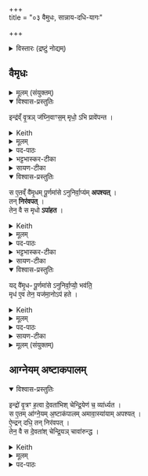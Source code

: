 +++  
title = "०३ वैमुधः, सान्नाय-दधि-यागः"

+++


<details><summary>विस्तारः (द्रष्टुं नोद्यम्)</summary>

पौर्णमासे अनुनिर्वाप्यो वैमृधपुरोडाशः, अमावास्यायां सान्नाय्यदधियागश्च

प्रजापतिऋषिः ।  
</details>

## वैमृधः  
<details><summary>मूलम् (संयुक्तम्)</summary>

इन्द्र॑व्ँवृ॒त्रञ्ज॑घ्नि॒वाꣳस॒म्मृधो॒ऽभि प्रावे॑पन्त॒ स  ए॒तव्ँवै॑मृ॒धम्पू॒णमा॑सेऽनुनिर्वा॒प्य॑मपश्य॒त्तन्निर॑वप॒त्तेन॒ वै स मृधोऽपा॑हत॒ यद्वै॑मृ॒धᳶ  पू॒र्णमा॑सेऽनुनिर्वा॒प्यो॑ भव॑ति॒ मृध॑ ए॒व तेन॒ यज॑मा॒नोऽप॑ हतः  
</details>


<details open><summary>विश्वास-प्रस्तुतिः</summary>

इन्द्र॑व्ँ वृ॒त्रञ् ज॑घ्नि॒वाꣳस॒म् मृधो॒ ऽभि प्रावे॑पन्त ।  
</details>

<details><summary>Keith</summary>

When Indra had slain Vrtra, his enemies threatened him.  
</details>


<details><summary>मूलम्</summary>

इन्द्र॑व्ँवृ॒त्रञ्ज॑घ्नि॒वाꣳस॒म्मृधो॒ऽभि प्रावे॑पन्त ।  
</details>

<details><summary>पद-पाठः</summary>

इन्द्र॑म् । वृ॒त्रम् । ज॒घ्नि॒वाꣳस॑म् । मृधः॑ । अ॒भि । प्रेति॑ । अ॒वे॒प॒न्त॒ ।  
सः । ए॒तम् । वै॒मृ॒धम् । पू॒र्णमा॑स॒ इति॑ पू॒र्ण-मा॒से॒ । अ॒नु॒नि॒र्वा॒प्य॑मित्य॑नु-नि॒र्वा॒प्य॑म् । अ॒प॒श्य॒त् ।  
</details>

<details><summary>भट्टभास्कर-टीका</summary>

1इन्द्रं वृत्रमित्यादि ॥ वैमृधस्यैकादशकपालस्य विधिः । वृत्रं हतवन्तमिन्द्रं मृधस्सङ्ग्रामाभिमुख्येन आगत्य प्रकर्षेणावेपयन् ।  
</details>

<details><summary>सायण-टीका</summary>

तत्र प्रथमं तावत्पौर्णमास्याममुनिर्वाप्यं वैमृधं विधित्सुः प्रस्तौति-  **इन्द्रं वृत्रमिति।** अथ य इन्द्रो वृत्र हतवांस्तमिन्द्रं मृधो वृत्रपक्षपातिनो वैरिणोऽभितः समागत्य प्रकर्षेण भयमुत्पाद्याकम्पयन्त।  
</details>

<details open><summary>विश्वास-प्रस्तुतिः</summary>

स ए॒तव्ँ वै॑मृ॒धम् पू॒र्णमा॑से ऽनुनिर्वा॒प्य॑म् **अपश्यत्** ।  
तन् **निर॑वपत्** ।  
तेन॒ वै स मृधो **ऽपा॑हत** ।  
</details>

<details><summary>Keith</summary>

He saw this enemy-dispelling (oblation) to be offered subsequently at the full moon. He offered it, and with it drove away his enemies.  
</details>


<details><summary>मूलम्</summary>

स ए॒तव्ँवै॑मृ॒धम्पू॒णमा॑सेऽनुनिर्वा॒प्य॑मपश्यत् ।  
तन्निर॑वपत् ।  
तेन॒ वै स मृधोऽपा॑हत ।  
</details>

<details><summary>पद-पाठः</summary>

सः । ए॒तम् । वै॒मृ॒धम् । पू॒र्णमा॑स॒ इति॑ पू॒र्ण-मा॒से॒ । अ॒नु॒नि॒र्वा॒प्य॑मित्य॑नु-नि॒र्वा॒प्य॑म् । अ॒प॒श्य॒त् ।  
तम् । निरिति॑ । अ॒व॒प॒त् ।  
तेन॑ । वै । सः । मृधः॑ । अपेति॑ । अ॒ह॒त॒ ।  
</details>

<details><summary>भट्टभास्कर-टीका</summary>

स एतमित्यादि । विमृदिन्द्रः तस्येदं कर्म **वैमृधं** प्रधानानन्तरं अनुनिर्वाप्यम् । गतमन्यत् ॥  
</details>

<details><summary>सायण-टीका</summary>

विनाशिता मृधो वैरिणो येन देवेनासौ **विमृत्।** स देवा यस्यैकादशकपालस्य पुरोडाशस्य सोऽयं **वैमृधः**। तं पुरोडाशं पूर्णमासयागेऽनुनिर्वाप्यं प्रधानकर्मणः पश्चान्निर्वापयोग्यमपश्यत्।  
</details>

<details open><summary>विश्वास-प्रस्तुतिः</summary>

यद् वै॑मृ॒धᳶ पू॒र्णमा॑से ऽनुनिर्वा॒प्यो॒॑ भव॑ति॒  
मृध॑ ए॒व तेन॒ यज॑मा॒नोऽप॑ हते ।  
</details>

<details><summary>Keith</summary>

In that the enemy-dispelling (oblation) is to be offered subsequently at the full moon, the sacrificer by it drives away his enemies.  
</details>


<details><summary>मूलम्</summary>

यद् वै॑मृ॒धᳶ पू॒र्णमा॑से ऽनुनिर्वा॒प्यो॑ भव॑ति ।  
मृध॑ ए॒व तेन॒ यज॑मा॒नोऽप॑ हते ।  
</details>

<details><summary>पद-पाठः</summary>

यत् । वै॒मृ॒धः । पू॒र्णमा॑स॒ इति॑ पू॒र्ण-मा॒से॒ । अ॒नु॒नि॒र्वा॒प्य॑ इत्य॑नु-नि॒र्वा॒प्यः॑ । भव॑ति ।  
मृधः॑ । ए॒व । तेन॑ । यज॑मानः । अपेति॑ । ह॒ते॒ ।  
</details>
<details><summary>सायण-टीका</summary>

अथ विधत्ते- **यद्वैमृध इति।**  
</details>

<details><summary>मूलम् (संयुक्तम्)</summary>

इन्द्रो॑ वृ॒त्रꣳ ह॒त्वा दे॒वता॑भिश्चेन्द्रि॒येण॑ च॒ व्या॑र्ध्यत॒ स ए॒तमा॑ग्ने॒यम॒ष्टाक॑पालममावा॒स्या॑यामपश्यदै॒न्द्रन्दधि॑ [15]  तन्निर॑वप॒त्तेन॒ वै स दे॒वता॑श्चेन्द्रि॒यञ्चावा॑रुन्द्ध॒ यदा॑ग्ने॒यो॑ऽष्टाक॑पालोऽमावा॒स्या॑या॒म्भव॑त्यै॒न्द्रन्दधि॑ दे॒वता॑श्चै॒व तेने॑न्द्रि॒यञ्च॒ यज॑मा॒नोऽव॑ रुन्द्धे  
</details>

## आग्नेयम् अष्टाकपालम्

<details open><summary>विश्वास-प्रस्तुतिः</summary>

इन्द्रो॑ वृ॒त्रꣳ ह॒त्वा दे॒वता॑भिश् चेन्द्रि॒येण॑ च॒ व्या॑र्ध्यत ।  
स ए॒तम् आ॑ग्ने॒यम् अ॒ष्टाक॑पालम् अमावा॒स्या॑याम् अपश्यत्  ।  
ऐ॒न्द्रन् दधि॒ तन् निर॑वपत् ।  
तेन॒ वै स दे॒वता॑श् चेन्द्रि॒यञ् चावा॑रुन्द्ध ।  
</details>

<details><summary>Keith</summary>

Indra, having slain Vrtra, lost the gods and his power. He saw the (offering) to Agni on eight potsherds at the new moon, and the curds for Indra [1]. He offered it, and by it he won the gods and his power.  
</details>


<details><summary>मूलम्</summary>

इन्द्रो॑ वृ॒त्रꣳ ह॒त्वा दे॒वता॑भिश्चेन्द्रि॒येण॑ च॒ व्या॑र्ध्यत ।  
स ए॒तमा॑ग्ने॒यम॒ष्टाक॑पालममावा॒स्या॑यामपश्यत्  ।  
ऐ॒न्द्रन्दधि॒  ।  
तन्निर॑वपत् ।  
तेन॒ वै स दे॒वता॑श्चेन्द्रि॒यञ्चावा॑रुन्द्ध ।  
</details>

<details><summary>पद-पाठः</summary>

इन्द्रः॑ । वृ॒त्रम् । ह॒त्वा । दे॒वता॑भिः । च॒ । इ॒न्द्रि॒येण॑ । च॒ । वीति॑ । आ॒र्ध्य॒त॒ ।  
सः । ए॒तम् । आ॒ग्ने॒यम् । अ॒ष्टाक॑पाल॒मित्य॒ष्टा-क॒पा॒ल॒म् । अ॒मा॒वा॒स्या॑या॒मित्य॑मा-वा॒स्या॑याम् । अ॒प॒श्य॒त् ।  
ऐ॒न्द्रम् । दधि॑ ।  
तम् । निरिति॑ । अ॒व॒प॒त् ।  
तेन॑ । वै । सः । दे॒वताः॑ । च॒ । इ॒न्द्रि॒यम् । च॒ । अवेति॑ । अ॒रु॒न्द्ध॒ ।

<details><summary>भट्टभास्कर-टीका</summary>

2इन्द्रो वृत्रं हत्येत्यादि ॥ ऐन्द्राग्नस्य विधिः, ऐन्द्रस्य च दध्नः ॥  
</details>

<details><summary>सायण-टीका</summary>

अथ सांनाय्यनामकमैन्द्रं दधि विधातुं प्रस्तौति-  **इन्द्रो वृत्रमिति।** इन्द्रो वृत्रवधेन भीतो दूरे पलायमानः स्वकीयाभिर्देवताभिश्च स्वकीयेन सामर्थ्येन च **व्यृद्धो** वियुक्तोऽभूत्।  
</details>

<details open><summary>विश्वास-प्रस्तुतिः</summary>

यद् आ॑ग्ने॒यो॒॑ ऽष्टाक॑पालो ऽमावा॒स्या॑या॒म् भव॑त्य् ऐ॒न्द्रन् दधि॑,  
दे॒वता॑श् चै॒व तेने॑न्द्रि॒यञ् च॒ यज॑मा॒नोऽव॑ रुन्द्धे ।  
</details>

<details><summary>Keith</summary>

In that at the new moon there is (an offering) to Agni on eight potsherds, and curds for Indra, the sacrificer wins by it the gods and power.  
</details>


<details><summary>मूलम्</summary>

यदा॑ग्ने॒यो॑ऽष्टाक॑पालोऽमावा॒स्या॑या॒म्भव॑ति ।  
ऐ॒न्द्रन्दधि॑ दे॒वता॑श्चै॒व तेने॑न्द्रि॒यञ्च॒ यज॑मा॒नोऽव॑ रुन्द्धे ।

</details>


<details><summary>पद-पाठः</summary>
यत् । आ॒ग्ने॒यः । अ॒ष्टाक॑पाल॒ इत्य॒ष्टा-क॒पा॒लः॒ । अ॒मा॒वा॒स्या॑या॒मित्य॑मा-वा॒स्या॑याम् । भव॑ति ।  
ऐ॒न्द्रम् । दधि॑ । दे॒वताः॑ । च॒ । ए॒व । तेन॑ । इ॒न्द्रि॒यम् । च॒ । यज॑मानः । अवेति॑ । रु॒न्द्धे॒ ।

 </details>

<details><summary>सायण-टीका</summary>

अथ विधत्ते- **यदाग्नेय इति।** अत्राऽऽग्नेयो न विधीयते। षष्ठे प्रपाठके यदाग्नेयोऽष्टाकपालोऽमावास्यायां च पौर्णमास्यां चाच्युतो भवतीति कालद्वये विधानात्। अत ऐन्द्राग्नविध्युन्नयनायायमर्थवादः- 
यदा केवलेनाप्याग्नेयेन देवतानामिन्द्रियस्य चावरोधो भवति तदानीमैन्द्राग्नेन तदवरोध इति किमु वक्तव्यमिति। अनयोः स्तुत्या तद्विधिरुन्नीयते। शाखान्तरे समानप्रकरणे स्पष्टं तद्विधानात्।  
ऐन्द्रादधिविधिस्त्वसंदिग्ध एव।  
</details>

<details><summary>मूलम् (संयुक्तम्)</summary>

इन्द्र॑स्य वृ॒त्रञ्ज॒घ्नुष॑ इन्द्रि॒यव्ँवी॒र्य॑म्पृथि॒वीमनु॒ व्या॑र्च्छ॒त्तदोष॑धयो वी॒रुधो॑ऽभव॒न्त्स प्र॒जाप॑ति॒मुपा॑धावद्वृ॒त्रम्मे॑ ज॒घ्नुष॑ इन्द्रि॒यव्ँवी॒र्य॑म् [16]  पृ॒थि॒वीमनु॒ व्या॑र॒त्तदोष॑धयो वी॒रुधो॑ऽभूव॒न्निति॒ स प्र॒जाप॑तिᳶ प॒शून॑ब्रवीदे॒तद॑स्मै॒ सन्न॑य॒तेति॒ तत्प॒शव॒ ओष॑धी॒भ्योऽध्या॒त्मन्त्सम॑नय॒न्तत्प्रत्य॑दुह॒न्यत्स॒मन॑य॒न्तत्सा॑न्ना॒य्यस्य॑ सान्नाय्य॒त्वय्ँयत्प्र॒त्यदु॑ह॒न्तत्प्र॑ति॒धुषᳶ॑ प्रतिधु॒क्त्वम्  
</details>

## सान्नाय्यः  
<details open><summary>विश्वास-प्रस्तुतिः</summary>

इन्द्र॑स्य वृ॒त्रञ् ज॒घ्नुष॑  
इन्द्रि॒यव्ँ वी॒र्य॑म् पृथि॒वीम् अनु॒ व्या॑र्च्छत् ।  
</details>

<details><summary>Keith</summary>

When Indra had slain Vrtra, his power and strength went into the earth;  
</details>


<details><summary>मूलम्</summary>

इन्द्र॑स्य वृ॒त्रञ्ज॒घ्नुष॑  इन्द्रि॒यव्ँवी॒र्य॑म्पृथि॒वीमनु॒ व्या॑र्च्छत् ।  
</details>

<details><summary>पद-पाठः</summary>

इन्द्र॑स्य । वृ॒त्रम् । ज॒घ्नुषः॑ । इ॒न्द्रि॒यम् । वी॒र्य॑म् । पृ॒थि॒वीम् । अनु॑ । वीति॑ । आ॒र्च्छ॒त् ।  
</details>

<details><summary>भट्टभास्कर-टीका</summary>

3इन्द्रस्य वृत्रं जघ्नुष इत्यादिना सान्नाय्यादीनामुत्पत्तिक्रमं दर्शयति - वृत्रं हतवत इन्द्रस्य इन्द्रियं वीर्यं च पृथिवीमनुप्रविश्य **व्यार्छत्** विविधं व्याप्तमभवत् ।  
अर्तेः 'पाघ्रा ' इत्यादिना ऋच्छादेशः ।  
</details>

<details><summary>सायण-टीका</summary>

तमेवं विधिं स्तोतुं सांनाय्यनिर्वचनं दर्शयति- **इन्द्रस्य वृत्रमिति।** **जघ्नुषो** हतवतः। **व्यार्छद्** विविधत्वेन प्राप्नोत्।  
</details>

<details open><summary>विश्वास-प्रस्तुतिः</summary>

तदोष॑धयो वी॒रुधो॑ऽभवन् ।  
</details>

<details><summary>Keith</summary>

then the plants and roots were born.  
</details>


<details><summary>मूलम्</summary>

तदोष॑धयो वी॒रुधो॑ऽभवन् ।  
</details>
<details><summary>पद-पाठः</summary>

तत् । ओष॑धयः । वी॒रुधः॑ । अ॒भ॒व॒न् ।  
</details>


<details><summary>भट्टभास्कर-टीका</summary>

**तच्च** पृथिवीमनुप्रविष्टं इन्द्रियं वीर्यं च ओषधयो वीरुधश्च **अभवन्** तदात्मना परिणतमभूत् -  
'ओषध्यः फलपाकान्ता लता गुल्माश्च वीरुधः' इति ।  
</details>

<details><summary>सायण-टीका</summary>

ओषधिवीरुधोर्भेदः पूर्वाचार्यैर्दर्शितः-  
“ओषध्यः फलपाकान्ता लता गुल्माश्च वीरुधः” इति।  
</details>

<details open><summary>विश्वास-प्रस्तुतिः</summary>

स प्र॒जाप॑ति॒म् उपा॑धावत् -

>  वृ॒त्रम् मे॑ ज॒घ्नुष॑ इन्द्रि॒यव्ँ वी॒र्य॑म् पृ॒थि॒वीमनु॒ व्या॑रत् ।  
तद् ओष॑धयो वी॒रुधो॑ ऽभूव॒न्न्

इति॑ ।  
</details>

<details><summary>Keith</summary>

He ran up to Prajapati, (saying), 'Now that I have slain Vrtra, my power and strength [2] have gone into the earth; then the plants and roots have been born.'  
</details>


<details><summary>मूलम्</summary>

स प्र॒जाप॑ति॒मुपा॑धावत् ।  
वृ॒त्रम्मे॑ ज॒घ्नुष॑ इन्द्रि॒यव्ँवी॒र्य॑म्  पृ॒थि॒वीमनु॒ व्या॑रत् ।  
तदोष॑धयो वी॒रुधो॑ऽभूव॒न्निति॑ ।  
</details>

<details><summary>पद-पाठः</summary>

सः । प्र॒जाप॑ति॒मिति॑ प्र॒जा-प॒ति॒म् । उपेति॑ । अ॒धा॒व॒त् ।  
वृ॒त्रम् । मे॒ । ज॒घ्नुषः॑ । इ॒न्द्रि॒यम् । वी॒र्य॑म् ।  पृ॒थि॒वीम् । अनु॑ । वीति॑ । आ॒र॒त् ।  
तत् । ओष॑धयः । वी॒रुधः॑ । अ॒भू॒व॒न् । इति॑ ।  
</details>


<details><summary>भट्टभास्कर-टीका</summary>

अथेन्द्रः प्रजापतिमुपाधावत् 'वृत्रं जघ्नुषः' इत्यादि वदन् ।  
</details>

<details><summary>सायण-टीका</summary>

तदेतदिन्द्रियसामर्थ्यस्यौषध्यादिरूपत्वं प्रजापतेरग्रे कथितवान्।  
</details>

<details open><summary>विश्वास-प्रस्तुतिः</summary>

स प्र॒जाप॑तिᳶ प॒शून् अ॑ब्रवीत् -  
"ए॒तद् अ॑स्मै॒ सन्न॑य॒ते"ति॑ ।  
</details>

<details><summary>Keith</summary>

Prajapati said to cattle, 'Collect it for him.'  
</details>


<details><summary>मूलम्</summary>

स प्र॒जाप॑तिᳶ प॒शून॑ब्रवीत् ।  
ए॒तद॑स्मै॒ सन्न॑य॒तेति॑ ।  
</details>
<details><summary>पद-पाठः</summary>

सः । प्र॒जाप॑ति॒रिति॑ प्र॒जा-प॒तिः॒ । प॒शून् । अ॒ब्र॒वी॒त् ।  
ए॒तत् । अ॒स्मै॒ । समिति॑ । न॒य॒त॒ । इति॑ ।  
</details>


<details><summary>भट्टभास्कर-टीका</summary>

अथ तच्छ्रुत्वा प्रजापतिः पशूनब्रवीत् एतदिन्द्रियादिकमस्मै इन्द्राय संनयत सम्यगिमं प्रापयतेति ।  
</details>

<details><summary>सायण-टीका</summary>

स च प्रजापतिरेतदिन्द्रियसामर्थ्यमिन्द्रार्थं सम्यक्प्रापयतेति पशून् अब्रवीत्।  
</details>

<details open><summary>विश्वास-प्रस्तुतिः</summary>

तत् प॒शव॒ ओष॑धी॒भ्यो ऽध्या॒त्मन्थ् सम॑नयन् ।  
</details>

<details><summary>Keith</summary>

The cattle collected it from the plants in themselves;  
</details>


<details><summary>मूलम्</summary>

तत्प॒शव॒ ओष॑धी॒भ्योऽध्या॒त्मन्त्सम॑नयन् ।  
</details>

<details><summary>पद-पाठः</summary>

तत् । प॒शवः॑ । ओष॑धीभ्य॒ इत्योष॑धि-भ्यः॒ । अधीति॑ । आ॒त्मन् । समिति॑ । अ॒न॒य॒न् ।  
</details>


<details><summary>भट्टभास्कर-टीका</summary>

पशवश्च **ओषधीभ्यः** ओषधीनां सकाशात् तृणादिभक्षणद्वारेण **तत्** इन्द्रियादिकं **आत्मन्यधिसमनयन्** आत्मनि सम्यगानीतवन्तः ।  
</details>

<details><summary>सायण-टीका</summary>

तत्सामर्थ्यं पशव ओषधीभ्यः सकाशादानीय स्वात्मन्नधि स्वशरीरे सम्यक्स्थापितवन्तः।  
</details>

<details open><summary>विश्वास-प्रस्तुतिः</summary>

तत् प्रत्य॑दुहन् ।  
</details>

<details><summary>Keith</summary>

they milked it.  
</details>


<details><summary>मूलम्</summary>

तत्प्रत्य॑दुहन् ।  
</details>
<details><summary>पद-पाठः</summary>

तत् । प्रतीति॑ । अ॒दु॒ह॒न् ।  
</details>

<details><summary>भट्टभास्कर-टीका</summary>

तच्चानुनीतं सञ्जातं **प्रत्यदुहन्** ओषधीभ्य आत्मनि दुग्धं प्रत्यदुहन् इन्द्राय पुनरदुहन् ।  
</details>

<details><summary>सायण-टीका</summary>

पुनः स्वनिष्ठं तद्वीर्यं क्षीरादिरूपमिन्द्रं प्रति दुग्धवन्तः।  
</details>

<details open><summary>विश्वास-प्रस्तुतिः</summary>

यथ् स॒मन॑य॒न् -  
तथ् सा॑न्ना॒य्यस्य॑ सान्नाय्य॒त्वम् ।  
यत् प्र॒त्यदु॑ह॒न् -  
तत् प्र॑ति॒धुषᳶ॑ प्रतिधु॒क्त्वम् ।  
</details>

<details><summary>Keith</summary>

In that they collected it, has the collected oblation (sammayya) its name; in that they milked it, has fresh milk its name (pratidhuk).  
</details>


<details><summary>मूलम्</summary>

यत्स॒मन॑यन् ।  
तत्सा॑न्ना॒य्यस्य॑ सान्नाय्य॒त्वम् ।  
यत्प्र॒त्यदु॑हन् ।  
तत्प्र॑ति॒धुषᳶ॑ प्रतिधु॒क्त्वम् ।  
</details>

<details><summary>पद-पाठः</summary>

यत् । स॒मन॑य॒न्निति॑ सम्-अन॑यन् ।  
तत् । सा॒न्ना॒य्यस्येति॑ साम्-ना॒य्यस्य॑ । सा॒न्ना॒य्य॒त्वमिति॑ सान्नाय्य-त्वम् ।  
यत् । प्र॒त्यदु॑ह॒न्निति॑ प्रति-अदु॑हन् ।  
तत् । प्र॒ति॒धुष॒ इति॑ प्रति-धुषः॑ । प्र॒ति॒धु॒क्त्वमिति॑ प्रतिधुक्-त्वम् ।  
</details>



<details><summary>भट्टभास्कर-टीका</summary>

एवं सन्नयनात् सान्नाय्यत्वं, प्रतिदोहनात् प्रतिधुक्त्वं पयसः ।  
प्रतिदुह्यत इति प्रतिधुक्, छान्दसो वर्णविकारः । नयतेर्ण्यति 'पाय्यसान्नाय्य' इति निपात्यते, निपातनादेवाभिमतस्वरसिद्धिः ॥  
</details>

<details><summary>सायण-टीका</summary>

यस्मात्पशवः समनयंस्तस्मात् **सांनाय्यस्य** गोरसस्य सम्यगानयनेन संपन्नमिति व्युत्पत्त्या **सान्नाय्य** नाम भवति। यस्मादिन्द्रं प्रति दुग्धवन्तस्तस्मात् **प्रतिधुषः** प्रतिदिनं दुह्यमानस्य क्षीरस्य **प्रतिधुग्** इति नाम संपन्नम्।  
</details>

<details><summary>मूलम् (संयुक्तम्)</summary>

सम॑नैषु॒ᳶ प्रत्य॑धुक्ष॒न्न तु मयि॑ श्रयत॒ इत्य॑ब्रवीदे॒तद॑स्मै [17]  शृ॒तङ्कु॑रु॒तेत्य॑ब्रवी॒त्तद॑स्मै शृ॒तम॑कुर्वन्निन्द्रि॒यव्ँवावास्मि॑न्वी॒र्य॑न्तद॑श्रय॒न्तच्छृ॒तस्य॑ शृत॒त्वꣳ सम॑नैषु॒ᳶ प्रत्य॑धुक्षन्  
</details>

<details open><summary>विश्वास-प्रस्तुतिः</summary>

> सम॑नैषु॒ᳶ प्रत्य॑धुक्षन् ।  
न तु मयि॑ श्रयत॒

इत्य् अ॑ब्रवीत् ।  
</details>

<details><summary>Keith</summary>

'They have collected it; they have milked it; but it rests not in me', he said.  
</details>


<details><summary>मूलम्</summary>

सम॑नैषु॒ᳶ प्रत्य॑धुक्षन् ।  
न तु मयि॑ श्रयत॒ इत्य॑ब्रवीत् ।  
</details>

<details><summary>पद-पाठः</summary>

समिति॑ । अ॒नै॒षुः॒ । प्रतीति॑ । अ॒धु॒क्ष॒न् ।  
न । तु । मयि॑ । श्र॒य॒ते॒ । इति॑ । अ॒ब्र॒वी॒त् ।  
</details>


<details><summary>भट्टभास्कर-टीका</summary>

4अथेन्द्रः प्रजापतिमब्रवीत् मदीयमिन्द्रियादिकं पशवः ओषधीभ्य आत्मनि समनैषुः ।  
मह्यं च प्रत्यधुक्षन् । 'शल इगुपधादनिटः क्सः' ।  
कर्तुमपि **न श्रयते** न पच्यते न मयि प्रीतिं करोति । श्रिञ् पाके, व्यत्ययेन शप् ।  
</details>

<details><summary>सायण-टीका</summary>

अथ शृतनामनिर्वचनं दर्शयति- **समनैषुरिति।** भोः प्रजापते त्वदाज्ञया पशवः समनैषुः प्रत्यधुक्षंश्च क्षीररूपं तद्वीर्यं मयि न श्रयते पाकाभावान्मदुदरे तन्न जीर्यत्यर्थमुक्तवान्।  
</details>

<details open><summary>विश्वास-प्रस्तुतिः</summary>

ए॒तद् अ॑स्मै शृ॒तङ् कु॑रु॒तेत्य् अ॑ब्रवीत् ।  
</details>

<details><summary>Keith</summary>

'Make it ready for him' [3], he replied.  
</details>

<details><summary>मूलम्</summary>

ए॒तद॑स्मै शृ॒तङ्कु॑रु॒तेत्य॑ब्रवीत् ।  
</details>

<details><summary>पद-पाठः</summary>

ए॒तत् । अ॒स्मै॒ । शृ॒तम् । कु॒रु॒त॒ । इति॑ । अ॒ब्र॒वी॒त् ।  
</details>

<details><summary>भट्टभास्कर-टीका</summary>

अथ प्रजापतिः पशून् अब्रवीत् एतद **अस्मै** इन्द्राय **शृतं** पक्वं कुरुत । यद्वा - न तु मयि श्रयते स्थितिं न करोति । श्रीञ् सेवायाम् ।  
</details>

<details><summary>सायण-टीका</summary>

ततः प्रजापतिः पशून्प्रति शृतं पक्वं कुरुतेत्यब्रवीत्।  
</details>

<details open><summary>विश्वास-प्रस्तुतिः</summary>

तद् अ॑स्मै शृ॒तम् अ॑कुर्वन् ।  
इ॒न्द्रि॒यव्ँ वावास्मि॑न् वी॒र्य॑न् तद् अ॑श्रयन् ।  
तच् छृ॒तस्य॑ शृत॒त्वम् ।  
</details>

<details><summary>Keith</summary>

They made it ready for him; they made power and strength rest in him; verily the ready (milk) has its name (śrta).  
</details>


<details><summary>मूलम्</summary>

तद॑स्मै शृ॒तम॑कुर्वन् ।  
इ॒न्द्रि॒यव्ँवावास्मि॑न्वी॒र्य॑न्तद॑श्रयन् ।  
तच्छृ॒तस्य॑ शृत॒त्वम् ।  
</details>

<details><summary>पद-पाठः</summary>


तत् । अ॒स्मै॒ । शृ॒तम् । अ॒कु॒र्व॒न् ।  
इ॒न्द्रि॒यम् । वाव । अ॒स्मि॒न् । वी॒र्य॑म् । तत् । अ॒श्र॒य॒न् ।  
तत् । शृ॒तस्य॑ । शृ॒त॒त्वमिति॑ शृत-त्वम् ।  
</details>

<details><summary>भट्टभास्कर-टीका</summary>

एवमिन्द्रेणोक्ते प्रजापतिरब्रवीत् एतदस्मै शृतं पक्वं कुरुत यथाऽस्मिन् श्रयत इति ।  
शृतेति 'शृतं पाके' इति निपात्यते ।  
यद्वा - शृणोतेः शृतमिति छान्दसं संप्रसारणम् ॥  
</details>

<details><summary>सायण-टीका</summary>

तथा कृते सति तदिन्द्रियसामर्थ्यं पक्वं पयोऽस्मिन्निन्द्रोदरे सम्यगाश्रितमभूत्।  
य(त)स्मात् श्रा पाक इत्यस्माच्छ्रिञो वा **शृतम्** इति नाम निष्पन्नम्।  
</details>

<details><summary>मूलम् (संयुक्तम्)</summary>

शृ॒तम॑क्र॒न्न तु मा॑ धिनो॒तीत्य॑ब्रवीदे॒तद॑स्मै॒ दधि॑ कुरु॒तेत्य॑ब्रवी॒त्तद॑स्मै॒ दध्य॑कुर्व॒न्तदे॑नमधिनो॒त्तद्द॒ध्नो द॑धि॒त्वम्  
</details>

<details open><summary>विश्वास-प्रस्तुतिः</summary>

"सम॑नैषु॒ᳶ, प्रत्य॑धुक्षन्  ।  
शृ॒तम् **अ॑क्रन्न्** ।  
न तु मा॑ +++(प्रीणने→)+++धिनो॒ती"त्य् अ॑ब्रवीत् ।  
</details>

<details><summary>Keith</summary>

 'They have collected it; they have milked it; they have made it ready; but it does not impel me', he said.  
</details>


<details><summary>मूलम्</summary>

सम॑नैषु॒ᳶ प्रत्य॑धुक्षन्  ।  
शृ॒तम॑क्रन् ।  
न तु मा॑ धिनो॒तीत्य॑ब्रवीत् ।  
</details>
<details><summary>पद-पाठः</summary>

समिति॑ । अ॒नै॒षुः॒ । प्रतीति॑ । अ॒धु॒क्ष॒न् ।  
शृ॒तम् । अ॒क्र॒न् ।  
न । तु । मा॒ । धि॒नो॒ति॒ । इति॑ । अ॒ब्र॒वी॒त् ।  
</details>


<details><summary>भट्टभास्कर-टीका</summary>

5अक्रन् ॥ लुङि 'मन्त्रे घस' इति च्लेर्लुक्' । धिवि प्रीणने, इदित्वान्नुम्, 'धिन्विकृण्व्योरच' इत्युप्रत्ययः ।  
</details>

<details><summary>सायण-टीका</summary>

अथ दधिनामनिर्वचनं दर्शयति—  **समनैषुः प्रतीति।** संनयनप्रतिदोहनशृतत्वानि संपन्नन्येव, किं तु तच्छृतं मां तु न धिनोति न प्रीणयतीत्युक्ते प्रजापतिरातञ्चनकर्तृन्प्रति दधि कुरुतेत्यब्रवीत्।  
</details>

<details open><summary>विश्वास-प्रस्तुतिः</summary>

ए॒तद् अ॑स्मै॒ दधि॑ कुरु॒तेत्य् अ॑ब्रवीत् ।  
</details>

<details><summary>Keith</summary>

'Make it curds for him', he replied.  
</details>


<details><summary>मूलम्</summary>

ए॒तद॑स्मै॒ दधि॑ कुरु॒तेत्य॑ब्रवीत् ।  
</details>

<details><summary>पद-पाठः</summary>

ए॒तत् । अ॒स्मै॒ । दधि॑ । कु॒रु॒त॒ । इति॑ । अ॒ब्र॒वी॒त् ।  
</details>

<details><summary>भट्टभास्कर-टीका</summary>

अथ प्रजापतिरब्रवीत् पशूनेतद् अस्मै दधि प्रीणनं कुरुतेति ।  
</details>


<details open><summary>विश्वास-प्रस्तुतिः</summary>

तद् अ॑स्मै॒ दध्य् अ॑कुर्वन् ।  
</details>

<details><summary>Keith</summary>

They made it curds for him;  
</details>


<details><summary>मूलम्</summary>

तद॑स्मै॒ दध्य॑कुर्वन् ।  
</details>

<details><summary>पद-पाठः</summary>

तत् । अ॒स्मै॒ । दधि॑ । अ॒कु॒र्व॒न् ।  
</details>

<details><summary>भट्टभास्कर-टीका</summary>

ते चास्मै प्रीणनमकुर्वन् ।  
</details>

<details open><summary>विश्वास-प्रस्तुतिः</summary>

तद् ए॑नम् अधिनोत् ।  
</details>

<details><summary>Keith</summary>

that impelled (adhinot) him;  
</details>


<details><summary>मूलम्</summary>

तदे॑नमधिनोत् ।  
</details>
<details><summary>पद-पाठः</summary>

तत् । ए॒न॒म् । अ॒धि॒नो॒त् ।  
</details>

<details><summary>भट्टभास्कर-टीका</summary>

तदेनमित्यादि । गतम् ।  
</details>

<details><summary>सायण-टीका</summary>

तच्च दधिकृत सदेनमिन्द्रमधिनोदप्रीणयत्।  
</details>

<details open><summary>विश्वास-प्रस्तुतिः</summary>

तद् द॒ध्नो द॑धि॒त्वम् ।  
</details>

<details><summary>Keith</summary>

verily curds (dadhi) has its name.  
</details>


<details><summary>मूलम्</summary>

तद् द॒ध्नो द॑धि॒त्वम् ।  
</details>
<details><summary>पद-पाठः</summary>

तत् । द॒ध्नः । द॒धि॒त्वमिति॑ दधि-त्वम् ।  
</details>


<details><summary>भट्टभास्कर-टीका</summary>

धिनोतीति दधि । धिनोतेः किः द्विर्वचनादि । दधातिर्वा प्रीणने, (इदित्वान्नुम्,) 'आदृगमहन' इति किन्प्रत्ययः ।

 दध्न इत्यनङादेशस्योदात्तत्वादुदात्तनिवृत्तिस्वरेण विभक्तेरुदात्तत्वम् ॥  
</details>

<details><summary>सायण-टीका</summary>

तस्माद्दधि नाम संपन्नम्। अत्रैन्द्रं दधीति विधिर्विस्पष्ट एव।  
शृतनामनिर्वचनार्थवादनैन्द्रं पय इति विधिमुन्नयेत्। अन्यथा वक्ष्यमाणशृतावदानविचारानुदयप्रसङ्गात्।  
</details>

### आनुपूर्वी  
<details><summary>मूलम् (संयुक्तम्)</summary>

ब्र॑ह्मवा॒दिनो॑ वदन्ति द॒ध्नᳶ पूर्व॑स्याव॒देय॑म् [18]  दधि॒ हि पूर्व॑ङ्क्रि॒यत॒ इत्यना॑दृत्य॒ तच्छृ॒तस्यै॒व पूर्व॒स्याव॑ द्येदिन्द्रि॒यमे॒वास्मि॑न्वी॒र्यꣵ॑ श्रि॒त्वा द॒ध्नोपरि॑ष्टाद्धिनोति यथापू॒र्वमुपै॑ति  
</details>

<details open><summary>विश्वास-प्रस्तुतिः</summary>

ब्र॒ह्म॒वा॒दिनो॑ वदन्ति -

> द॒ध्नᳶ पूर्व॑स्याव॒देय॑म्  
दधि॒ हि पूर्व॑ङ् क्रि॒यत॒

इति॑।  
</details>

<details><summary>Keith</summary>

The theologians say, 'One should offer curds first, for curds is made first' [4].  
</details>


<details><summary>मूलम्</summary>

ब्र॒ह्म॒वा॒दिनो॑ वदन्ति ।  
द॒ध्नᳶ पूर्व॑स्याव॒देय॑म् ।  
दधि॒ हि पूर्व॑ङ् क्रि॒यत॒ इति॑।  
</details>

<details><summary>पद-पाठः</summary>

ब्र॒ह्म॒वा॒दिन॒ इति॑ ब्रह्म-वा॒दिनः॑ । व॒द॒न्ति॒ ।  
द॒ध्नः । पूर्व॑स्य । अ॒व॒देय॒मित्य॑व-देय॑म् ।  
दधि॑ । हि । पूर्व॑म् । क्रि॒यते॑ । इति॑ ।  
</details>


<details><summary>भट्टभास्कर-टीका</summary>

6ब्रह्मवादिन इत्यादि ॥ अन्तिमायामेव रजन्यां दध्युत्पाद्यते उत्तरेद्युः प्रातर्दोह इति दध्नः पूर्वत्वमिति ।  
</details>

<details><summary>सायण-टीका</summary>

तमेव विचारमभित्रेत्य पूर्वपक्षमुपन्यस्यति-  **ब्रह्मवादिन इति।** यस्मात् पूर्वदिने रात्रौ दधि क्रियते तस्माज्जुह्वामवदानेऽवदीयमाने दध्नः स्वरूपमेव पूर्वमवदेयम्।  
</details>

<details open><summary>विश्वास-प्रस्तुतिः</summary>

अना॑दृत्य॒ तच् छृ॒तस्यै॒व पूर्व॒स्याव॑द्येत् ।  
इ॒न्द्रि॒यम् ए॒वास्मि॑न् वी॒र्यꣵ॑ श्रि॒त्वा  
द॒ध्नोपरि॑ष्टाद् +धिनोति ।  
य॒था॒पू॒र्वम् उपै॑ति   ।  
</details>

<details><summary>Keith</summary>

One should disregard that and offer ready (milk) first; verily one places power and strength in him and later impels him by curds; and he proceeds in order (of production).  
</details>


<details><summary>मूलम्</summary>

अना॑दृत्य॒ तच्छृ॒तस्यै॒व पूर्व॒स्याव॑ द्येत् ।  
इ॒न्द्रि॒यमे॒वास्मि॑न्वी॒र्यꣵ॑ श्रि॒त्वा द॒ध्नोपरि॑ष्टाद्धिनोति ।  
य॒था॒पू॒र्वमुपै॑ति   ।  
</details>

<details><summary>पद-पाठः</summary>

अना॑दृ॒त्येत्यना॑-दृ॒त्य॒ । तत् । शृ॒तस्य॑ । ए॒व । पूर्व॑स्य । अवेति॑ । द्ये॒त् ।  
इ॒न्द्रि॒यम् । ए॒व । अ॒स्मि॒न् । वी॒र्य॑म् । श्रि॒त्वा । द॒ध्ना । उ॒परि॑ष्टात् । धि॒नो॒ति॒ ।  
य॒था॒पू॒र्वमिति॑ यथा-पू॒र्वम् । उपेति॑ । ए॒ति॒ ।

</details>


<details><summary>भट्टभास्कर-टीका</summary>

एतद्दूषयति - **अनादृत्येत्यादि ।** यदिन्द्रस्येन्द्रियादिकमोषधीभ्य आनीय इन्द्राय प्रतिदुग्धं तदिन्द्रे प्रथमं श्रित्वा सेवितं पक्वं वा कृत्वा उपरिष्टादुत्तरकालं दधिभागेन इन्द्रं धिनोति तस्माच्छ्रितस्यैव पूर्वत्वम् । गतमन्यत् ॥  
</details>

<details><summary>सायण-टीका</summary>

तमेवं पूर्वपक्षं दर्शयित्वा सिद्धान्तं विधत्ते—  **अनादृत्येति।** तत्पूर्वं दध्यावदानमनादृत्य क्षीरस्यैव स्वरूपं पूर्वभवदेयम्। तथा सत्यस्मिन्यजमान इन्द्रियरूपमेव क्षीरमवस्याप्योपरिष्टाद्दध्ना प्रीणयति। क्षीरं पूर्वभावि दधि पश्चाद्भावीत्येवषुत्पत्तिक्रममपि प्राप्तवान्भवति।  
</details>

<details><summary>मूलम् (संयुक्तम्)</summary>

यत्पू॒तीकै॑र्वा पर्णव॒ल्कैर्वा॑त॒ञ्च्यात्सौ॒म्यन्तद्यत्क्व॑लै राक्ष॒सन्तद्यत्त॑ण्डु॒लैर्वै॑श्वदे॒वन्तद्यदा॒तञ्च॑नेन मानु॒षन्तद्यद्द॒ध्ना तत्सेन्द्र॑न्द॒ध्ना त॑नक्ति [19]  से॒न्द्र॒त्वाया॑ग्निहोत्रोच्छेष॒णम॒भ्यात॑नक्ति य॒ज्ञस्य॒ सन्त॑त्यै  
</details>

### तञ्चनम्  
<details open><summary>विश्वास-प्रस्तुतिः</summary>

यत् पू॒तीकै॑र् वा पर्ण-व॒ल्कैर् वा॑ त॒ञ्च्याथ्  
सौ॒म्यन् तत् ।  
</details>

<details><summary>Keith</summary>

If he curdles it with Putika plants or with bark, that is fit for Soma;  
</details>


<details><summary>मूलम्</summary>

यत्पू॒तीकै॑र्वा पर्णव॒ल्कैर्वा॑त॒ञ्च्यात्सौ॒म्यन्तत् ।  
</details>

<details><summary>पद-पाठः</summary>

यत् । पू॒तीकैः॑ । वा॒ । प॒र्ण॒व॒ल्कैरिति॑ पर्ण-व॒ल्कैः । वा॒ । आ॒त॒ञ्च्यादित्या॑-त॒ञ्च्यात् । सौ॒म्यम् । तत् ।

</details>

<details><summary>भट्टभास्कर-टीका</summary>

7यदित्यादि ॥ **पूतीकः** सोमसदृशो लताविशेषः । **पर्णवल्कः** पलाशवृन्तम् ।  
**आतञ्चनं** द्रव्यान्तरसंप्रयोगेन पयसो घनीभावः । तञ्चू सङ्कोचने ।  
</details>

<details><summary>सायण-टीका</summary>

अथाऽऽतञ्चनं विधत्ते— **यत्पूतीकैरिति।**  
सोमवल्लीसमानाया लतायाः खण्डाः **पूतीकाः**। पलाशवृक्षस्यांशाः **पर्णवल्काः**। प्रौढबदरफलानि **क्वलाः**। ईषदम्लतक्रम् **आतञ्चतम्**। पूतीकादिभिरातञ्चनं सोमादीनां प्रियम्।  
</details>

<details open><summary>विश्वास-प्रस्तुतिः</summary>

यत् क्व᳕लै +++(त॒ञ्च्याथ्)+++ - राक्ष॒सन् तत् ।  
</details>

<details><summary>Keith</summary>

if with jujubes, that is for the Raksases;  
</details>


<details><summary>मूलम्</summary>

यत्क्व॑लै राक्ष॒सन्तत् ।  
</details>

<details><summary>पद-पाठः</summary>

यत् । क्व॑लैः । रा॒क्ष॒सम् । तत् ।  
</details>

<details><summary>भट्टभास्कर-टीका</summary>

**क्वलः** ह्रस्वह्रदः ।  
</details>


<details open><summary>विश्वास-प्रस्तुतिः</summary>

यत् त॑ण्डु॒लैर् +++(त॒ञ्च्याथ्)+++ वै॑श्वदे॒वन् तत् ।  
यद् आ॒तञ्च॑नेन +++(त॒ञ्च्याथ्)+++ मानु॒षन् तत् ।  
</details>

<details><summary>Keith</summary>

if with rice grains, for the All-gods;  
if with rennet, for men;  
</details>


<details><summary>मूलम्</summary>

यत्त॑ण्डु॒लैर्वै॑श्वदे॒वन्तत् ।  
यदा॒तञ्च॑नेन मानु॒षन्तत् ।  
</details>

<details><summary>पद-पाठः</summary>

यत् । त॒ण्डु॒लैः । वै॒श्व॒दे॒वमिति॑ वैश्व-दे॒वम् । तत् ।  
यत् । आ॒तञ्च॑ने॒नेत्या॑-तञ्च॑नेन । मा॒नु॒षम् । तत् ।  
</details>

<details><summary>भट्टभास्कर-टीका</summary>

तण्डुलाः - गताः ।  
</details>

<details open><summary>विश्वास-प्रस्तुतिः</summary>

यद् द॒ध्ना +++(त॒ञ्च्याथ्)+++ तथ् सेन्द्र॑म् ।  
द॒ध्ना त॑नक्ति सेन्द्र॒त्वाय॑।  
</details>

<details><summary>Keith</summary>

if with curds, that has Indra.  
He curdles it with curds [5] that it may have Indra.  
</details>

<details><summary>मूलम्</summary>

यद्द॒ध्ना तत्सेन्द्र॑म् ।  
द॒ध्ना त॑नक्ति सेन्द्र॒त्वाय॑।  
</details>

<details><summary>पद-पाठः</summary>

यत् । द॒ध्ना । तत् । सेन्द्र॒मिति॒ स-इ॒न्द्र॒म् ।  
द॒ध्ना । एति॑ । त॒न॒क्ति॒ । से॒न्द्र॒त्वायेति॑ सेन्द्र-त्वाय॑ ।  
</details>

<details><summary>भट्टभास्कर-टीका</summary>

आतञ्चनद्रव्यं दधि प्रसिद्धम् ।  
**सेन्द्रम्** इन्द्रेण देवतया सहितम् ।  
</details>

<details><summary>सायण-टीका</summary>

तथा सत्यत्रेन्द्रप्रीत्यै दध्ना ऽऽतञ्च्यात्।  
</details>

<details open><summary>विश्वास-प्रस्तुतिः</summary>

अ॒ग्नि॒हो॒त्रो॒च्छे॒ष॒णम् अ॒भ्यात॑नक्ति -  
य॒ज्ञस्य॒ सन्त॑त्यै ।  
</details>

<details><summary>Keith</summary>

He curdles the remains of the Agnihotra, for the continuity of the sacrifice.  
</details>


<details><summary>मूलम्</summary>

अग्निहोत्रोच्छेष॒णम॒भ्यात॑नक्ति य॒ज्ञस्य॒ सन्त॑त्यै ।  
</details>

<details><summary>पद-पाठः</summary>

अ॒ग्नि॒हो॒त्रो॒च्छे॒ष॒णमित्य॑ग्निहोत्र-उ॒च्छे॒ष॒णम् । अ॒भ्यात॑न॒क्तीत्य॑भि-आत॑नक्ति । य॒ज्ञस्य॑ । सन्त॑त्या॒ इति॒ सम्-त॒त्यै॒ ।  
</details>


<details><summary>भट्टभास्कर-टीका</summary>

**अग्निहोत्रोच्छेषणं** अग्निहोत्रशेषः यवागूशेषः । तद**भ्यातनक्ति** दध्ना आतच्य उपर्यातनक्ति यज्ञस्याविच्छेदाय ॥  
</details>

<details><summary>सायण-टीका</summary>

दध्ना ऽऽतञ्चवनस्योपर्यग्निहोत्रार्थयवागूशेषे (ष) णातञ्चनं विधत्ते—  **अग्निहोत्रेति।** दर्शयागस्याग्निहोत्रेण सहाविच्छेदः संततिः।  
</details>

<details><summary>मूलम् (संयुक्तम्)</summary>

इन्द्रो॑ वृ॒त्रꣳ ह॒त्वा परा॑म्परा॒वत॑मगच्छ॒दपा॑राध॒मिति॒ मन्य॑मान॒स्तन्दे॒वता॒ᳶ प्रैष॑मैच्छ॒न्त्सो॑ऽब्रवीत्प्र॒जाप॑ति॒र्यᳶ प्र॑थ॒मो॑ऽनुवि॒न्दति॒ तस्य॑ प्रथ॒मम्भा॑ग॒धेय॒मिति॒ तम्पि॒तरोऽन्व॑विन्द॒न्तस्मा॑त्पि॒तृभ्यᳶ॑ पूर्वे॒द्युᳵ क्रि॑यते  
</details>

### पितृभ्यः  
<details open><summary>विश्वास-प्रस्तुतिः</summary>

इन्द्रो॑ वृ॒त्रꣳ ह॒त्वा परा॑म् परा॒वत॑म् अगच्छ॒द् अपा॑राध॒म् इति॒ मन्य॑मानः।  
</details>

<details><summary>Keith</summary>

Indra having slain Vrtra went to a great distance, thinking, 'I have sinned.'  
</details>


<details><summary>मूलम्</summary>

इन्द्रो॑ वृ॒त्रꣳ ह॒त्वा परा॑म्परा॒वत॑मगच्छद् अपा॑राध॒मिति॒ मन्य॑मानः ।  
</details>

<details><summary>पद-पाठः</summary>

इन्द्रः॑ । वृ॒त्रम् । ह॒त्वा । परा॑म् । प॒रा॒वत॒मिति॑ परा-वत॑म् । अ॒ग॒च्छ॒त् । अपेति॑ । अ॒रा॒ध॒म् । इति॑ । मन्य॑मानः ।  
</details>

<details><summary>भट्टभास्कर-टीका</summary>

8इन्द्रो वृत्रं हत्वेति ॥ पितृयज्ञविधिः परां परावतमिति । देशमगच्छत् । 'उपसर्गाच्छन्दसि धात्वर्थे' इति वनिप् ।  
**अपाराधं** अपारात्सम् । छान्दसस्सिज्लुक् ।  
वृत्रं हतवानिति सापराधमात्मानं मन्यमानो दूरात् गन्तुं श्रेय इति निश्चित्यागच्छत् ।  
</details>

<details><summary>सायण-टीका</summary>

अथ पिण्डपितृयज्ञं विधत्ते—इन्द्रो वृत्रमिति। वृत्रवधेन सुरागामपराधं कृतवानस्मीति मन्यमान इन्द्रो भीतोऽत्यन्तं दूरममच्छत्।  
</details>

<details open><summary>विश्वास-प्रस्तुतिः</summary>

तन् दे॒वता॒ᳶ प्रैष॑म् ऐच्छन् ।  
</details>

<details><summary>Keith</summary>

The gods sought to start him.  
</details>


<details><summary>मूलम्</summary>

तन्दे॒वता॒ᳶ प्रैष॑मैच्छन् ।  
</details>
<details><summary>पद-पाठः</summary>

तम् । दे॒वताः॑ । प्रैष॒मिति॑ प्र-एष॑म् । ऐ॒च्छ॒न् ।  
</details>

<details><summary>भट्टभास्कर-टीका</summary>

अथ देवास्तं प्रैषं प्राप्तुमैच्छन् । इष गतौ ।  
</details>

<details><summary>सायण-टीका</summary>

तमिन्द्रं प्रति देवता अह्वानमैच्छन्।  
</details>

<details open><summary>विश्वास-प्रस्तुतिः</summary>

सो॑ऽब्रवीत् प्र॒जाप॑ति॒र् -  
"यᳶ प्र॑थ॒मो॑ऽनुवि॒न्दति॒ तस्य॑ प्रथ॒मम् भा॑ग॒धेय॒म्" इति॑ ।  
</details>

<details><summary>Keith</summary>

Prajapati said, "He who first finds him will have the first share."  
</details>


<details><summary>मूलम्</summary>

सो॑ऽब्रवीत् ।

</details>

<details><summary>पद-पाठः</summary>

सः । अ॒ब्र॒वी॒त् ।

</details>

<details><summary>भट्टभास्कर-टीका</summary>

सोऽब्रवीदित्यादि । गतम् ।  
</details>

<details open><summary>विश्वास-प्रस्तुतिः</summary>

तम्पि॒तरोऽन्व॑विन्दन् ।  
तस्मा॑त् पि॒तृभ्यᳶ॑ पूर्वे॒द्युᳵ क्रि॑यते ।  
</details>

<details><summary>Keith</summary>

The Pitrs found him; therefore an offering is made to the Pitrs on the day before.  
</details>

<details><summary>प्रदीपसिंहः</summary>

अत्र मूलस्य तथा विश्वासप्रस्तुतेश्च क्रमे विचारः-  ??
प्र॒जाप॑ति॒र्यᳶ प्र॑थ॒मो॑ऽनुवि॒न्दति॑ ।  तस्य॑ प्रथ॒मम्भा॑ग॒धेय॒मिति॑ ।  इति वाक्यं कुत्र भवितव्यमिति न स्पष्टम्।  
तम्पि॒तरोऽन्व॑विन्दन् । इति वाक्यद्वयं पूर्वमस्ति । ततः भाष्यमस्ति ।तत्र प्रजापतेः इत्यादि भाष्यव्याख्या नास्ति । अग्रे वर्तते । अतः 1903 मध्ये विद्यमान मूल-भाष्य-पदपाठादि 1007 तः पूर्वं भवितव्यं वा । कथं क्रमस्य पौर्वापर्यं करणीयमिति ।  
</details>



<details><summary>मूलम्</summary>

प्र॒जाप॑ति॒र्यᳶ प्र॑थ॒मो॑ऽनुवि॒न्दति॑ ।  
तस्य॑ प्रथ॒मम्भा॑ग॒धेय॒मिति॑ ।  
तम्पि॒तरोऽन्व॑विन्दन् ।  
तस्मा॑त्पि॒तृभ्यᳶ॑ पूर्वे॒द्युᳵ क्रि॑यते ।  
</details>

<details><summary>पद-पाठः</summary>

प्र॒जाप॑ति॒रिति॑ प्र॒जा-प॒तिः॒ । यः । प्र॒थ॒मः । अ॒नु॒वि॒न्दतीत्य॑नु-वि॒न्दति॑ ।  
तस्य॑ । प्र॒थ॒मम् । भा॒ग॒धेय॒मिति॑ भाग-धेय॑म् । इति॑ ।  
तम् । पि॒तरः॑ । अन्विति॑ । अ॒वि॒न्द॒न् ।  
तस्मा॑त् । पि॒तृभ्य॒ इति॑ पि॒तृ-भ्यः॒ । पू॒र्वे॒द्युः । क्रि॒य॒ते॒ ।  
</details>


<details><summary>भट्टभास्कर-टीका</summary>

**अनुविन्दति** अनुक्रमेण लभते ।

**पूर्वेद्युः** पूर्वस्मिन्नह्नि । 'सद्यः परुत्' इत्यादिना निपात्यते ॥  
</details>

<details><summary>सायण-टीका</summary>

देवतानां मध्ये योऽन्विष्य प्रथममिन्द्रं लभते तस्य प्रथमं भागो दीयत इति प्रजापतिनोक्ताः पितरः प्रथममिन्द्रं यस्मादलभन्त तस्मात्पितृभ्य पूर्वेद्युः पिण्डपितृयज्ञं कुर्यात्।  
दर्शयागदेवतानाममावास्यायामारम्भः प्रतिपादि तद्यागः। पितृणां त्वमावास्यायामेव पिण्डदानम्।  
</details>

### अमावास्याया ऐन्द्रत्वम्  
<details><summary>मूलम् (संयुक्तम्)</summary>

सो॑ऽमावा॒स्या॑म्प्रत्याग॑च्छ॒त्तन्दे॒वा अ॒भि सम॑गच्छ॒न्तामा वै नः॑ [20]  अ॒द्य वसु॑ वस॒तीतीन्द्रो॒ हि दे॒वाना॒व्ँवसु॒ तद॑मावा॒स्या॑या अमावास्य॒त्वम्  
</details>

<details open><summary>विश्वास-प्रस्तुतिः</summary>

सो॑ऽमावा॒स्या॒॑म् प्रत्याग॑च्छत् ।  
</details>

<details><summary>Keith</summary>

He approached the new moon night;  
</details>


<details><summary>मूलम्</summary>

सो॑ऽमावा॒स्या॑म्प्रत्याग॑च्छत् ।  
</details>
<details><summary>पद-पाठः</summary>

सः । अ॒मा॒वा॒स्या॑मित्य॑मा-वा॒स्या॑म् । प्रति॑ । एति॑ । अ॒ग॒च्छ॒त् ।  
</details>


<details><summary>भट्टभास्कर-टीका</summary>

9अमावास्यां प्रति, लक्षणे कर्मप्रवचनीयत्वं, अमावास्यया गमनं लक्ष्यते इति ।  
</details>

<details><summary>सायण-टीका</summary>

ननु ब्राह्मणग्रन्थे प्रथमकाण्डस्य तृतीयप्रपाठके ऽन्त्यानुवाके महता प्रपञ्चेन पिण्डपितृयज्ञो विहितः। बाढम्।  
एवं तर्हि सांनाय्यप्रशंसार्थमत्र तदनुवादोऽस्तु। तामेव स्तुतिं द्योतयितुममावास्यानिर्वचनं दर्शयति—  **सोऽमावास्यामिति।**  
पितृभिरन्विष्य लब्धः स इन्द्रोऽमावास्यायां पलायनदेशात्प्रतिनिवृत्य समागतः।  
</details>

<details open><summary>विश्वास-प्रस्तुतिः</summary>

तन् दे॒वा अ॒भि सम॑गच्छन्त -  "+अ॒मा वै नो॒ऽद्य वसु॑ वस॒ती"ति॑ ।  
</details>

<details><summary>Keith</summary>

the gods met him, (saying), 'Our treasure to-day at home [6] dwells',  
</details>


<details><summary>मूलम्</summary>

तन्दे॒वा अ॒भि सम॑गच्छन्तामा वै नो॒ऽद्य वसु॑ वस॒तीति॑ ।  
</details>

<details><summary>पद-पाठः</summary>

तम् । दे॒वाः । अ॒भि । समिति॑ । अ॒ग॒च्छ॒न्त॒ । अ॒मा । वै । नः॒ ।  अ॒द्य । वसु॑ । व॒स॒ति॒ । इति॑ ।  
</details>

<details><summary>भट्टभास्कर-टीका</summary>

अथामावास्यायां देवास्तमिन्द्रमभि **समगच्छन्त** आभिमुख्येन सङ्गता अभवन् ।

कथं वदन्तः? **अद्य** अस्मिन्नह्नि **नः** **अस्माकं वसु** अस्मदीयं धनं इन्द्रो ऽयं अमा सहास्माभिर् वसतीति । एवं देवा वदन्त एनमिन्द्रमभिगताः समागताः ।  
</details>

<details><summary>सायण-टीका</summary>

ते देवास्तमिन्द्रमभिमुखीकर्तुं संप्राप्ताः परस्परमिदमब्रुवन्— अद्य नोऽस्माकं **वसु** श्रेष्ठं धनम् **अमा वसति** सह तिष्ठति, सर्वेषां साधारणत्वेन वर्तत इत्यर्थः।  
</details>

<details open><summary>विश्वास-प्रस्तुतिः</summary>

इन्द्रो॒ हि दे॒वाना॒व्ँ वसु॑ ।  
</details>

<details><summary>Keith</summary>

for Indra is the treasure of the gods,  
</details>


<details><summary>मूलम्</summary>

इन्द्रो॒ हि दे॒वाना॒व्ँवसु॑ ।  
</details>

<details><summary>पद-पाठः</summary>

इन्द्रः॑ । हि । दे॒वाना॑म् । वसु॑ ।  
</details>


<details><summary>भट्टभास्कर-टीका</summary>

इन्द्रो हीति । **वसु** वरिष्ठं द्रव्यं(वा) ।  
</details>

<details><summary>सायण-टीका</summary>

किं तद्वस्विति तदुच्यते-इन्द्रः खलु सर्वेषां देवानां वसु श्रेष्ठं धनं, तस्मिन्वर्तमाने सति स्वामिलाभात्।  
</details>

<details open><summary>विश्वास-प्रस्तुतिः</summary>

तद् अ॑मा-वा॒स्या॑या अमा+++(=सह)+++-वास्य॒त्वम्  ।  
</details>

<details><summary>हिन्दी</summary>

and that is why the new moon night has its name (ama-vasya), 'home dwelling').  
</details>


<details><summary>मूलम्</summary>

तद॑मावा॒स्या॑या अमावास्य॒त्वम्  ।  
</details>

<details><summary>पद-पाठः</summary>

तत् । अ॒मा॒वा॒स्या॑या॒ इत्य॑मा-वा॒स्या॑याः । अ॒मा॒वा॒स्य॒त्वमित्य॑मावास्य-त्वम् ।  
</details>

<details><summary>भट्टभास्कर-टीका</summary>

**अमावास्यत्वमिति** अमा सह वसन्त्यस्यामिन्द्रो देवताश्चेत्यमावास्या । अधिकरणे ण्यत् ।  
इदञ्च व्युत्पत्त्यन्तरं, अमा वसतः सुर्याचन्द्रमसावस्यामिति व्युत्पत्तिदर्शनात् ॥  
</details>

<details><summary>सायण-टीका</summary>

यस्माद्देवा एवमुक्तवन्तस्तस्मादमा वसत्यद्येति व्युत्पत्त्या ऽमावास्यानाम संपन्नम्।  
</details>

<details><summary>मूलम् (संयुक्तम्)</summary>

ब्र॑ह्मवा॒दिनो॑ वदन्ति किन्देव॒त्यꣳ॑ सान्ना॒य्यमिति॑ वैश्वदे॒वमिति॑ ब्रूया॒द्विश्वे॒ हि तद्दे॒वा भा॑ग॒धेय॑म॒भि स॒मग॑च्छ॒न्तेति  
</details>

<details open><summary>विश्वास-प्रस्तुतिः</summary>

ब्र॒ह्म॒वा॒दिनो॑ वदन्ति  ।  
"कि॒न्-दे॒व॒त्यꣳ॑ सान्ना॒य्यम्" इति॑ ।  
"वै॒श्व॒दे॒वम्" इति॑ ब्रूयात् ।  
"विश्वे॒ हि तद् दे॒वा भा॑ग॒धेय॑म् अ॒भि स॒मग॑च्छ॒न्ते"ति॑ ।  
</details>

<details><summary>Keith</summary>

The theologians say, What is the deity of the Samnayya?' 'The All-gods', he should reply, 'for so the All-gods won that as their share.'  
</details>


<details><summary>मूलम्</summary>

ब्र॒ह्म॒वा॒दिनो॑ वदन्ति  ।  
कि॒न्दे॒व॒त्यꣳ॑ सान्ना॒य्यमिति॑ ।  
वै॒श्व॒दे॒वमिति॑ ब्रूयात् ।  
विश्वे॒ हि तद्दे॒वा भा॑ग॒धेय॑म॒भि स॒मग॑च्छ॒न्तेति॑ ।  
</details>

<details><summary>पद-पाठः</summary>

ब्र॒ह्म॒वा॒दिन॒ इति॑ ब्रह्म-वा॒दिनः॑ । व॒द॒न्ति॒ ।  
कि॒न्दे॒व॒त्य॑मिति॑ किम्-दे॒व॒त्य॑म् । सा॒न्ना॒य्यमिति॑ साम्-ना॒य्यम् । इति॑ ।  
वै॒श्व॒दे॒वमिति॑ वैश्व-दे॒वम् । इति॑ । ब्रू॒या॒त् ।  
विश्वे॑ । हि । तत् । दे॒वाः । भा॒ग॒धेय॒मिति॑ भाग-धेय॑म् । अ॒भीति॑ । स॒मग॑च्छ॒न्तेति॑ सम्-अग॑च्छन्त । इति॑ ।  
</details>


<details><summary>भट्टभास्कर-टीका</summary>

10वैश्वदेवमिति ॥ वृत्रवधादनन्तरमिन्द्रियं वीर्यं च दूरतरं गतम् । पितृभिः प्रत्यानीतमिन्द्रममावास्यायां सान्नाय्येन प्रवृद्धेन्द्रियवीर्यं कर्तुं विश्वेदेवास्तत्सान्नाय्य एवैन्द्रं भागधेयं अभिसमगच्छन्त । तस्माद्वैश्वदेवं भवितुं युक्तमिति ॥  
</details>


<details><summary>सायण-टीका</summary>

ऐन्द्रं दधीति विधिवाक्ये सांनाय्यस्य यदैन्द्रत्वमुक्तं तदेव पूर्वोत्तरपक्षाभ्यां द्रढयति—  **ब्रह्मवादिन इति।**  
पितृभिरानीयमानमिन्द्रमभिमुखीकर्तुं सर्वेऽपि देवा यदा समागच्छंस्तदा तत्सांनाय्यलक्षणं भागमभिलक्ष्यैव समागच्छन्निति सांनाय्यं वैश्वदेवमिति केषांचित्पक्षः।  
</details>

<details open><summary>विश्वास-प्रस्तुतिः</summary>

अथो॒ खल्व् "ऐ॒न्द्रम्" इत्ये॒व ब्रू॑यात् -  
इन्द्र॒व्ँ वाव ते तद् भि॑ष॒ज्यन्तो॒ ऽभि सम॑गच्छ॒न्तेति॑ ॥  
</details>

<details><summary>Keith</summary>

Or rather he should reply, 'Indra, for it was in healing Indra that they won it.'  
</details>


<details><summary>मूलम् </summary>

अथो॒ खल्वै॒न्द्रमित्ये॒व ब्रू॑या॒दिन्द्र॒व्ँवाव ते तद्भि॑ष॒ज्यन्तो॒ऽभि सम॑गच्छ॒न्तेति॑ ॥ [21]  
</details>

<details><summary>मूलम्</summary>

अथो॒ खलु॑ ।  
ऐ॒न्द्रमित्ये॒व ब्रू॑यात् ।  
इन्द्र॒व्ँवाव ते तद्भि॑ष॒ज्यन्तो॒ऽभि सम॑गच्छ॒न्तेति॑ ॥ 
</details>

<details><summary>पद-पाठः</summary>

अथो॒ इति॑ । खलु॑ ।  
ऐ॒न्द्रम् । इति॑ । ए॒व । ब्रू॒या॒त् ।  
इन्द्र॑म् । वाव । ते । तत् । भि॒ष॒ज्यन्तः॑ । अ॒भि । समिति॑ । अ॒ग॒च्छ॒न्त॒ । इति॑ ॥  
</details>

<details><summary>भट्टभास्कर-टीका</summary>

11दूषयति - **अथो इति ॥** तदानीं देवा इन्द्रं भिषज्यन्त एवाभिसमगच्छन्त न त्वात्मभागलब्धये । तल्लाभहेतौ शतृप्रत्ययः । इन्द्रभैषज्यार्थमेव अभिसमगच्छन्त ।

तस्माद्विश्वे देवाः प्रसक्ता एवेति । ऐन्द्रमित्येवोत्तरं समीचीनमिति ।  
भिषज्यतिः कण्ड्वादिर्यगन्तः ॥

इति द्वितीये पञ्चमे तृतीयोनुवाकः ॥  
</details>

<details><summary>सायण-टीका</summary>

**अथो**शब्दः पक्षान्तरार्थः। भीत्या दूरदेशं गतमिन्द्रं भिषज्यन्त एव भयनिवारणेन समाधित्सन्त एव ते देवास्त्विन्द्रं समागताः न तु सांनाय्यलिप्सया ।  
तस्मात्सांनाय्यम् ऐन्द्रमित्येव बुद्धिमान् ब्रूयात्।  
</details>
